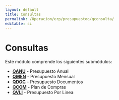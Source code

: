 ```yaml
---
layout: default
title: Consultas
permalink: /Operacion/erp/presupuestoo/qconsulta/
editable: si
---
```


# Consultas

Este módulo comprende los siguientes submódulos:

* [**QANU**](http://docs.oasiscom.com/Operacion/erp/presupuestoo/qconsulta/qanu) - Presupuesto Anual
* [**QMEN**](http://docs.oasiscom.com/Operacion/erp/presupuestoo/qconsulta/qmen) - Presupuesto Mensual
* [**QDOC**](http://docs.oasiscom.com/Operacion/erp/presupuestoo/qconsulta/qdoc) - Presupuesto Documentos
* [**QCOM**](http://docs.oasiscom.com/Operacion/erp/presupuestoo/qconsulta/qcom) - Plan de Compras
* [**QVLI**](http://docs.oasiscom.com/Operacion/erp/presupuestoo/qconsulta/qvli) - Presupuesto Por Linea

